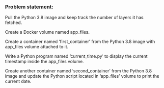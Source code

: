 ### Problem statement: 
Pull the Python 3.8 image and keep track the number of layers it has fetched.

Create a Docker volume named app_files.

Create a container named ‘first_container’ from the Python 3.8 image with app_files volume attached to it.

Write a Python program named ‘current_time.py’ to display the current timestamp inside the app_files volume.

Create another container named ‘second_container’ from the Python 3.8 image and update the Python script located in ‘app_files’ volume to print the current date.